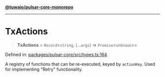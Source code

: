 [**@tuwaio/pulsar-core-monorepo**](../../../README.md)

***

# TxActions

> **TxActions** = `Record`\<`string`, (...`args`) => `Promise`\<`unknown`\>\>

Defined in: [packages/pulsar-core/src/types.ts:164](https://github.com/TuwaIO/pulsar-core/blob/eacf1eb9ef4f00f2ac864ab92c14d4197d5c3ae1/packages/pulsar-core/src/types.ts#L164)

A registry of functions that can be re-executed, keyed by `actionKey`.
Used for implementing "Retry" functionality.
